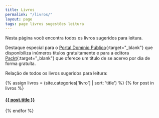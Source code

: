 ```yaml
---
title: Livros
permalink: "/livros/"
layout: page
tags: page livros sugestões leitura
---
```

Nesta página você encontra todos os livros sugeridos para leitura.

Destaque especial para o [Portal Domínio Público][PDP]{:target="_blank"} <i class="fa fa-external-link" aria-hidden="true"></i> que disponibiliza inúmeros títulos gratuitamente e para a editora [Packt][PACKTPUB]{:target="_blank"} <i class="fa fa-external-link" aria-hidden="true"></i> que oferece um título de se acervo por dia de forma gratuíta.

Relação de todos os livros sugeridos para leitura:

{% assign livros = (site.categories['livro'] | sort: 'title') %}
{% for post in livros %}
  <div class="post ml2">
    <a href="{{ post.url | prepend: site.baseurl }}" class="post-link">
      <h4 class="post-title">{{ post.title }}</h4>
    </a>
  </div>
{% endfor %}

[PDP]: http://www.dominiopublico.gov.br
[PACKTPUB]: https://www.packtpub.com/packt/offers/free-learning
